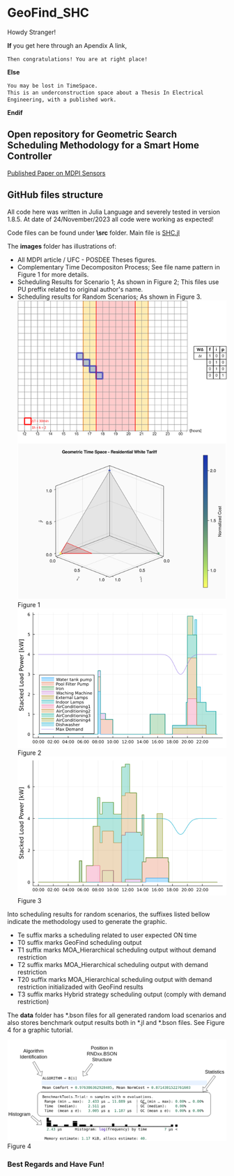 # GeoFind_SHC

Howdy Stranger!

__If__ you get here through an Apendix A link, 
  
    Then congratulations! You are at right place!

__Else__ 

    You may be lost in TimeSpace.
    This is an underconstruction space about a Thesis In Electrical Engineering, with a published work. 

__Endif__

## Open repository for Geometric Search Scheduling Methodology for a Smart Home Controller

[Published Paper on MDPI Sensors](https://www.mdpi.com/1424-8220/24/6/1875)

## GitHub files structure

All code here was written in Julia Language and severely tested in version 1.8.5. At date of 24/November/2023 all code were working as expected!

Code files can be found under __\src__ folder. Main file is [SHC.jl](/src/SHC.jl)

The __images__ folder has illustrations of:
- All MDPI article / UFC - POSDEE Theses figures. 
- Complementary Time Decompositon Process; See file name pattern in Figure 1 for more details.
- Scheduling Results for Scenario 1; As shown in Figure 2; This files use PU preffix related to original author's name.
- Scheduling results for Random Scenarios; As shown in Figure 3.
![Figure 1](/images/Load_0_Time.png) Figure 1
![Figure 2](/images/PU_Te.png) Figure 2
![Figure_3](/images/RND10_T0.png) Figure 3

Into scheduling results for random scenarios, the suffixes listed bellow indicate the methodology used to generate the graphic.

- Te suffix marks a scheduling related to user expected ON time
- T0 suffix marks GeoFind scheduling output
- T1 suffix marks MOA_Hierarchical scheduling output without demand restriction
- T2 suffix marks MOA_Hierarchical scheduling output with demand restriction
- T20 suffix marks MOA_Hierarchical scheduling output with demand restriction initializaded with GeoFind results
- T3 suffix marks Hybrid strategy scheduling output (comply with demand restriction)

The __data__ folder has *.bson files for all generated random load scenarios and also stores benchmark output results both in *.jl and *.bson files. See Figure 4 for a graphic tutorial.

![Figure 4](/data/BenchmarkOutput.png) Figure 4

### Best Regards and Have Fun!
